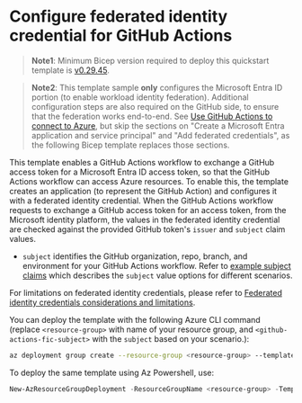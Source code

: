 # Configure federated identity credential for GitHub Actions

> **Note1**: Minimum Bicep version required to deploy this quickstart template is [v0.29.45](https://github.com/Azure/bicep/releases/tag/v0.29.45).

> **Note2**: This template sample **only** configures the Microsoft Entra ID portion (to enable workload identity federation). Additional configuration steps are also required on the GitHub side, to ensure that the federation works end-to-end. See [Use GitHub Actions to connect to Azure](https://learn.microsoft.com/azure/developer/github/connect-from-azure?tabs=azure-cli%2Cwindows#use-the-azure-login-action-with-openid-connect), but skip the sections on "Create a Microsoft Entra application and service principal" and "Add federated credentials", as the following Bicep template replaces those sections.

This template enables a GitHub Actions workflow to exchange a GitHub access token for a Microsoft Entra ID access token, so that the GitHub Actions workflow can access Azure resources. To enable this, the template creates an application (to represent the GitHub Action) and configures it with a federated identity credential. When the GitHub Actions workflow requests to exchange a GitHub access token for an access token, from the Microsoft identity platform, the values in the federated identity credential are checked against the provided GitHub token's `issuer` and `subject` claim values.

* `subject` identifies the GitHub organization, repo, branch, and environment for your GitHub Actions workflow. Refer to [example subject claims](https://docs.github.com/actions/deployment/security-hardening-your-deployments/about-security-hardening-with-openid-connect#example-subject-claims) which describes the `subject` value options for different scenarios.

For limitations on federated identity credentials, please refer to [Federated identity credentials considerations and limitations](https://learn.microsoft.com/entra/workload-id/workload-identity-federation-considerations).

You can deploy the template with the following Azure CLI command (replace `<resource-group>` with name of your resource group, and `<github-actions-fic-subject>` with the `subject` based on your scenario.):

```sh
az deployment group create --resource-group <resource-group> --template-file main.bicep --parameter githubActionsFicSubject='<github-actions-fic-subject>'
```

To deploy the same template using Az Powershell, use:

```powershell
New-AzResourceGroupDeployment -ResourceGroupName <resource-group> -TemplateFile .\main.bicep -githubActionsFicSubject '<github-actions-fic-subject>'
```